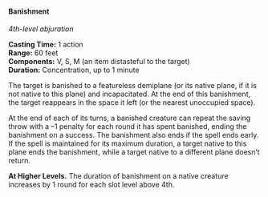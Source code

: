 #### Banishment
<!-- TODO Check and tag this spell -->
<!-- markdownlint-disable-next-line no-emphasis-as-heading -->
_4th-level abjuration_

**Casting Time:** 1 action \
**Range:** 60 feet \
**Components:** V, S, M (an item distasteful to the target) \
**Duration:** Concentration, up to 1 minute

The target is banished to a featureless demiplane (or its native plane, if it is not native to this plane) and incapacitated.
At the end of this banishment, the target reappears in the space it left (or the nearest unoccupied space).

At the end of each of its turns, a banished creature can repeat the saving throw with a –1 penalty for each round it has spent banished, ending the banishment on a success.
The banishment also ends if the spell ends early.
If the spell is maintained for its maximum duration, a target native to this plane ends the banishment, while a target native to a different plane doesn’t return.

**At Higher Levels.**
The duration of banishment on a native creature increases by 1 round for each slot level above 4th.
